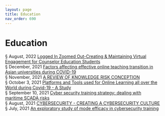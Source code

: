 ```yaml
---
layout: page
title: Education 
nav_order: 690 
---
```


# Education 
§ August, 2022 [Logged In Zoomed Out-Creating & Maintaining Virtual Engagement for Counselor Education Students](https://archive-l.bsafes.com/docs/L/Logged-In-Zoomed-Out-Creating-&-Maintaining-Virtual-Engagement-for-Counselor-Education-Students/)  
§ December, 2021 [Factors affecting effective online teaching transition in Asian universities during COVID-19](https://archive-f.bsafes.com/docs/F/Factors-affecting-effective-online-teaching-transition-in-Asian-universities-during-COVID-19/)  
§ November, 2021 [A REVIEW OF KNOWLEDGE RISK CONCEPTION](https://archive-a.bsafes.com/docs/A/A-REVIEW-OF-KNOWLEDGE-RISK-CONCEPTION/)  
§ October 3, 2021 [Platforms and Tools used for Online Learning all over the World during Covid-19 - A Study](https://archive-p.bsafes.com/docs/P/Platforms-and-Tools-used-for-Online-Learning-all-over-the-World-during-Covid-A-Study/)  
§ September 10, 2021 [Cyber security training strategy: dealing with maritime SCADA risks](https://archive-c.bsafes.com/docs/C/Cyber-security-training-strategy-dealing-with-maritime-SCADA-risks/)  
§ August, 2021 [CYBERSECURITY - CREATING A CYBERSECURITY CULTURE](https://archive-c.bsafes.com/docs/C/CYBERSECURITY-CREATING-A-CYBERSECURITY-CULTURE/)  
§ July, 2021 [An exploratory study of mode efficacy in cybersecurity training](https://archive-a.bsafes.com/docs/A/An-exploratory-study-of-mode-efficacy-in-cybersecurity-training/)  

